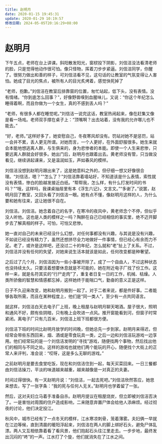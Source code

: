```yaml
---
title: 赵明月
date: 2020-01-15 19:45:31
update: 2020-01-29 10:19:57
修改日期: 2024-05-05T20:16:29+08:00
---
```


# 赵明月

下午五点，老师在台上讲课。斜阳散发阳光，窗棂投下阴影，刘信洁没法看清老师的脸，只是觉得他动作很可怕。像只怪物，挥着刀步步紧逼。刘信洁同学，你醒了。很努力做出和善的样子，可刘信洁看不见，这句话的让教室的气氛变得让人害怕。她成了目光的焦点，被所有人的目光炙烤着，感觉快死掉了

“老师，抱歉。”刘信洁在教室后排靠窗的位置，匆忙站起，低下头，没有表情。没有情绪。“你到底怎么回事？”，好像野兽嗅到血腥味儿，又说：“你这个年纪怎么睡得着啊，而且你做为一个女生，真的不感到丢人吗？”

“老师，有很多人都在睡觉呢。”刘信洁一说完这话，教室热闹起来，像在赶集又像是看一场戏。老师双手撑在桌子上：“顶嘴啊？出去站着，没有我的允许哪儿也不能去。”

“好，老师。”这样好多了，她安慰自己，冬夜寒风却没有。罚站对她不是惩罚，站一会并不累，丢人更无所谓。对她而言，一个人更好，在外面舒服很多。她生来就会本能地想逃离人群，与生俱来的，身为悲惨者的本能。即使一个人生来悲惨，只要远离人群就会好很多。她出门后，赵明月也跟着出去。黄老师没有管，只当做没看见，继续讲起课来，又是温润如玉，声如春风的模样。

刘信洁没想到赵明月跟出来了，这是她意料之外的，但仔细一想又好像很合理。“刘信洁，嗯？”“怎么了？”刘信洁靠着墙站好，不知道该是什么表情，索性就没有表情，惨白的脸越发接近白纸。“帮帮我，怎么样，有什么打发时间的书吗？”“哦，这样吗，我课桌抽屉里有本《浮生六记》，文言文。”“多谢了。”说罢，赵明月回了教室，又回头看了刘信洁一眼。她有点不懂，像赵明月这样的人，为什么要和她有往来，这让她很不自在。

刘信洁。刘信洁。她念着自己的名字，在寒冷的夜风中，黄老师念个不停，但似乎没人听他。这也是人类的模样之一吗？陶醉在自己已经相信的事实里，绝不迈开脚步去了解真相的样子。可怕，可怕又悲惨。

她一直对自己的未来已经没什么幻想，对任何事都没有兴趣，与其说是没有兴趣，不如说已经没有精力了，虽然还想拼尽全力地做好一件事情，但已经心有余而力不足。老了，或许是这样吧，还没过二十的年纪，怎么就和“老”扯上了关系。不过，刘信洁并没有任何的失望，对她来说生活本就该是如此，任何改变都是种奢望。

之后过了几个月，刘信洁因为一些小事被开除了。成了一个自由人，不过这种状态也没持续太久。只要活着想要休息就是不可能的，她在附近电子厂找了份工作。这样一来，就是名符其实的“行尸走肉”了，重复者日复一日的工作，机械、枯燥。人类所骄傲的智慧和情感都忘掉，这样她终于能喘口气，勤奋的意义正是这样。

日子不久迎来改变，她和赵明月搬到一起了。对于二者来说，都是件好事。二者能够各取所需，而且在某种程度上，他们是“同一类人”，至少有一点共同语言。

就这样，刘信洁白天去电子厂上班，晚上租屋与赵明月聊天喝酒。屋子很大，照明和通风不好，颇有些阴暗，只有晚上会吹进一点风。推开窗能看到河，但窗子时常紧闭。离电子厂只有几百米，刘信洁上班下班都很方便。

刘信洁下班的时间比赵明月放学的时间晚，但她总先一步到家。赵明月来得迟，但经常会带些东西回来，烟、酒或是零食玩具一类，之后一边和刘信洁玩游戏一边享用。他们经常玩的是一个刘信洁发明的“寻找”游戏，随便找两个事物，然后找出他们的相同与不同之处。这样的游戏也就他们两个能玩的开心，随便找个大街上的正常人来评判，准会说：“哎呀，这是多么无聊的游戏。”

之前赵明月是要去食堂吃饭，现在和刘信洁住到一起，每天买菜回来。一日三餐都由刘信洁操刀，平淡的味道越来越重，越来越像是一对真正的夫妻。

时间过得很快。有一天赵明月说：“刘信洁，一起去死吧。”刘信洁欣然答应，她思来想去，写了一张字条：“我的死与任何人无关。”赵明月也学着留了一张。

然后，这对夫妇立马着手准备自杀。赵明月提议在租屋烧炭，但立即被刘信洁否决了。一是害怕对周围的住户造成影响，二来随意弃置尸体会给他人添麻烦。经过彻夜的讨论，他们决定投江。

秋风中，城市已经有了一点冬天的模样，江水寒凉刺骨，笼着薄雾。夫妇俩一早就在江边等候，直到清晨的暖阳浮起来，刘信洁在两人的脚上绑好石头，避免尸体乱漂。两人又互相依靠着看了看风景，他们抱起石头往江里走去。一步步地，最终发出沉闷的“咚”的一声。江水打了个旋，他们就消失在了江水之间。